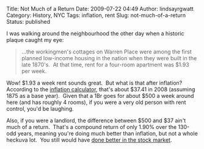 Title: Not Much of a Return
Date: 2009-07-22 04:49
Author: lindsayrgwatt
Category: History, NYC
Tags: inflation, rent
Slug: not-much-of-a-return
Status: published

I was walking around the neighbourhood the other day when a historic plaque caught my eye:

> ...the workingmen's cottages on Warren Place were among the first planned low-income housing in the nation when they were built in the late 1870's.  At that time, rent for a four-room apartment was $1.93 per week.

Wow! $1.93 a week rent sounds great.  But what is that after inflation?  According to the [inflation calculator](http://www.westegg.com/inflation), that's about $37.41 in 2008 (assuming 1875 as a base year).  Given that a 1Br goes for about $500 a week around here (and has roughly 4 rooms), if you were a very old person with rent control, you'd be laughing.

Also, if you were a landlord, the difference between $500 and $37 ain't much of a return.  That's a compound return of only 1.90% over the 130-odd years, meaning you're doing much better than inflation, but not a whole heckuva lot.  You still would have [done better in the stock market](http://www.simplestockinvesting.com/SP500-historical-real-total-returns.htm).
